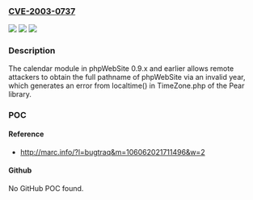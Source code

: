 ### [CVE-2003-0737](https://cve.mitre.org/cgi-bin/cvename.cgi?name=CVE-2003-0737)
![](https://img.shields.io/static/v1?label=Product&message=n%2Fa&color=blue)
![](https://img.shields.io/static/v1?label=Version&message=n%2Fa&color=blue)
![](https://img.shields.io/static/v1?label=Vulnerability&message=n%2Fa&color=brighgreen)

### Description

The calendar module in phpWebSite 0.9.x and earlier allows remote attackers to obtain the full pathname of phpWebSite via an invalid year, which generates an error from localtime() in TimeZone.php of the Pear library.

### POC

#### Reference
- http://marc.info/?l=bugtraq&m=106062021711496&w=2

#### Github
No GitHub POC found.

